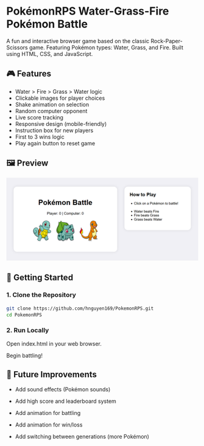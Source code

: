 # PokémonRPS Water-Grass-Fire Pokémon Battle

A fun and interactive browser game based on the classic Rock-Paper-Scissors game. Featuring Pokémon types: Water, Grass, and Fire. Built using HTML, CSS, and JavaScript.

## 🎮 Features

- Water > Fire > Grass > Water logic
- Clickable images for player choices
- Shake animation on selection
- Random computer opponent
- Live score tracking
- Responsive design (mobile-friendly)
- Instruction box for new players
- First to 3 wins logic
- Play again button to reset game

## 🖼️ Preview

![Game Screenshot](images/screenshot.png)

## 🚀 Getting Started

### 1. Clone the Repository
```bash
git clone https://github.com/hnguyen169/PokemonRPS.git
cd PokemonRPS
```

### 2. Run Locally

Open index.html in your web browser.

Begin battling!

## 📌 Future Improvements

- Add sound effects (Pokémon sounds)

- Add high score and leaderboard system

- Add animation for battling

- Add animation for win/loss

- Add switching between generations (more Pokémon)
